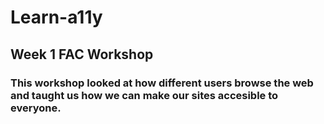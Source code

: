 # Learn-a11y

## Week 1 FAC Workshop

### This workshop looked at how different users browse the web and taught us how we can make our sites accesible to everyone.
